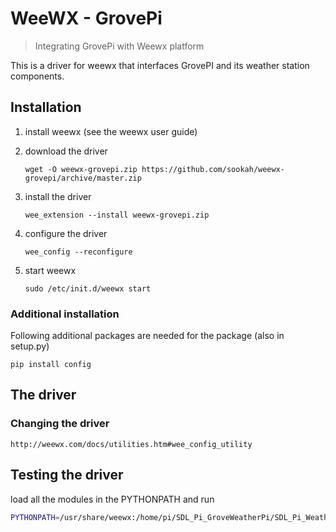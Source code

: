 # WeeWX - GrovePi

> Integrating GrovePi with Weewx platform

This is a driver for weewx that interfaces GrovePI and its weather station components.

## Installation

1. install weewx (see the weewx user guide)

2. download the driver

    `wget -O weewx-grovepi.zip https://github.com/sookah/weewx-grovepi/archive/master.zip`
3. install the driver
    
    `wee_extension --install weewx-grovepi.zip`

4. configure the driver

    `wee_config --reconfigure`

5. start weewx

    `sudo /etc/init.d/weewx start`

### Additional installation

Following additional packages are needed for the package (also in setup.py)

`pip install config`


## The driver

### Changing the driver

`http://weewx.com/docs/utilities.htm#wee_config_utility`


## Testing the driver

load all the modules in the PYTHONPATH and run
```bash
PYTHONPATH=/usr/share/weewx:/home/pi/SDL_Pi_GroveWeatherPi/SDL_Pi_WeatherRack/:/home/pi/SDL_Pi_GroveWeatherPi/SDL_Adafruit_ADS1x15/ python wxgrovepi.py  --debug
```